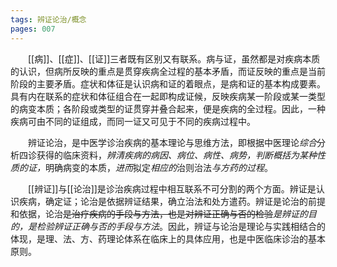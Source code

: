 ```yaml
---
tags: 辨证论治/概念
pages: 007
---
```

&emsp;&emsp;[[病]]、[[症]]、[[证]]三者既有区别又有联系。病与证，虽然都是对疾病本质的认识，但病所反映的重点是贯穿疾病全过程的基本矛盾，而证反映的重点是当前阶段的主要矛盾。症状和体征是认识病和证的着眼点，是病和证的基本构成要素。具有内在联系的症状和体征组合在一起即构成证候，反映疾病某一阶段或某一类型的病变本质；各阶段或类型的证贯穿并叠合起来，便是疾病的全过程。因此，一种疾病可由不同的证组成，而同一证又可见于不同的疾病过程中。

&emsp;&emsp;辨证论治，是中医学诊治疾病的基本理论与思维方法，即根据中医理论<dfn>综合</dfn>分析四诊获得的临床资料，<dfn>辨清疾病的病因、病位、病性、病势，判断概括为某种性质的证，</dfn>明确病变的本质，<dfn>进而</dfn>拟定<dfn>相应的</dfn>治则治法<dfn>与方药的过程</dfn>。

&emsp;&emsp;[[辨证]]与[[论治]]是诊治疾病过程中相互联系不可分割的两个方面。辨证是认识疾病，确定证；论治是依据辨证结果，确立治法和处方遣药。辨证是论治的前提和依据，论治~~是治疗疾病的手段与方法，也是对辨证正确与否的检验~~<dfn>是辨证的目的，是检验辨证正确与否的手段与方法</dfn>。因此，辨证与论治是理论与实践相结合的体现，是理、法、方、药理论体系在临床上的具体应用，也是中医临床诊治的基本原则。